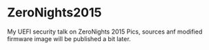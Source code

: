 # ZeroNights2015
My UEFI security talk on ZeroNights 2015
Pics, sources anf modified firmware image will be published a bit later.